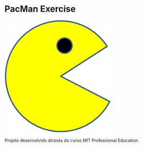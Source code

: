 # PacMan Exercise
<img src='public/PacMan1.png'>

Projeto desenvolvido através do curso MIT Professional Education.

